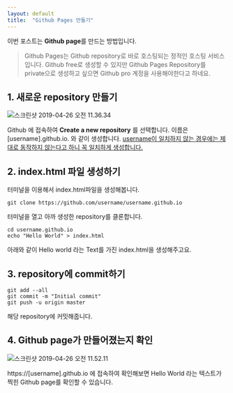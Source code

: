 ```yaml
---
layout: default
title:  "Github Pages 만들기"
---
```


이번 포스트는 **Github page**를 만드는 방법입니다.
>Github Pages는 Github repository로 바로 호스팅되는 정적인 호스팅 서비스입니다. Github free로 생성할 수 있지만 Github Pages Repository를 private으로 생성하고 싶으면 Github pro 계정을 사용해야한다고 하네요.


## 1. 새로운 repository 만들기

![스크린샷 2019-04-26 오전 11.36.34](https://i.imgur.com/8PV1EkY.png)

Github 에 접속하여 **Create a new repository** 를 선택합니다. 이름은 [username].github.io. 와 같이 생성합니다. <u>username이 일치하지 않는 경우에는 제대로 동작하지 않는다고 하니 꼭 일치하게 생성합니다.</u>

## 2. index.html 파일 생성하기
터미널을 이용해서 index.html파일을 생성해봅니다.

```
git clone https://github.com/username/username.github.io
```
터미널을 열고 아까 생성한 repository를 클론합니다.



```
cd username.github.io
echo "Hello World" > index.html
```
아래와 같이 Hello world 라는 Text를 가진 index.html을 생성해주고요.

## 3. repository에 commit하기
```
git add --all
git commit -m "Initial commit"
git push -u origin master
```
해당 repository에 커밋해줍니다.

## 4. Github page가 만들어졌는지 확인


![스크린샷 2019-04-26 오전 11.52.11](https://i.imgur.com/VRK9Cdp.png)

https://[username].github.io 에 접속하여 확인해보면 Hello World 라는 텍스트가 찍힌 Github page를 확인할 수 있습니다.
